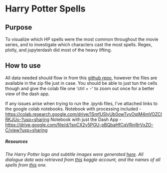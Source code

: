 # Harry Potter Spells 
## Purpose
To visualize which HP spells were the most common throughout the movie series, and to investigate which characters
cast the most spells. Regex, plotly, and jupyterdash did most of the heavy lifting.

## How to use
All data needed should flow in from this [github repo](https://github.com/devencentyk/datavisualization), however the files are available in the zip file just in case. 
You should be able to just tun the cells though and give the colab file one 'ctrl + -' to zoom out once for a better 
view of the dash app. 

If any issues arise when trying to run the .ipynb files, I've attached links to the google colab notebooks.
Notebook with processing included - https://colab.research.google.com/drive/1SmfUSlyUb0owTvyOqiM4mVOZCIRKJUo-?usp=sharing
Notebook with just the Dash App - https://drive.google.com/file/d/1snCX2y5PGU-pBQbaHfCqVRnj9rVxZO-C/view?usp=sharing

##### Resources
_The Harry Potter logo and subtitle images were generated [here](https://fontmeme.com/harry-potter-font/)._
_All dialogue data was retrieved from [this](https://www.kaggle.com/datasets/kornflex/harry-potter-movies-dataset?select=datasets) kaggle account, and the names_
_of all spells from [this](https://www.kaggle.com/datasets/gulsahdemiryurek/harry-potter-dataset) one._
